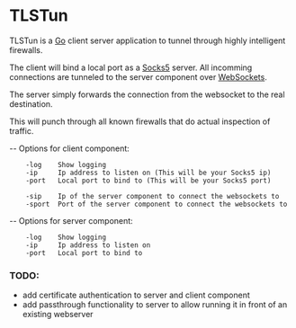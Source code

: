 # TLSTun

TLSTun is a [Go](http://golang.org/) client server application to tunnel through highly intelligent
firewalls.


The client will bind a local port as a [Socks5](https://en.wikipedia.org/wiki/SOCKS) server. All incomming connections
are tunneled to the server component over
[WebSockets](http://www.rfc-editor.org/rfc/rfc6455.txt).

The server simply forwards the connection from the websocket to the real
destination.

This will punch through all known firewalls that do actual inspection of
traffic.



-- Options for client component:
```
    -log    Show logging
    -ip     Ip address to listen on (This will be your Socks5 ip)
    -port   Local port to bind to (This will be your Socks5 port)

    -sip    Ip of the server component to connect the websockets to
    -sport  Port of the server component to connect the websockets to
```

-- Options for server component:
```
    -log    Show logging
    -ip     Ip address to listen on
    -port   Local port to bind to
```

### TODO:
- add certificate authentication to server and client component
- add passthrough functionality to server to allow running it in front of an existing
webserver
